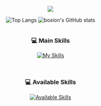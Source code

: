 <div style="display: flex; flex-direction: column; align-items: center;">

<div align="center">
<a href="https://hits.seeyoufarm.com"><img src="https://hits.seeyoufarm.com/api/count/incr/badge.svg?url=https%3A%2F%2Fgithub.com%2Fboxion&count_bg=%2379C83D&title_bg=%2369655C&icon=iconify.svg&icon_color=%2377FF9F&title=GITHUB&edge_flat=false"/></a>

![Top Langs](https://github-readme-stats.vercel.app/api/top-langs/?username=boxion&layout=compact&theme=dark)
![boxion's GitHub stats](https://github-readme-stats.vercel.app/api?username=boxion&show_icons=true&theme=radical)

</div>

<div align="center">

### 💻 Main Skills

[![My Skills](https://skillicons.dev/icons?i=github,js,css,html,react,figma,vscode&theme=dark)](https://skillicons.dev)

<br>

### 💻 Available Skills

[![Available Skills](https://skillicons.dev/icons?i=androidstudio,c,eclipse,firebase,idea,java,kotlin,mysql,netlify,notion,spring,swift&theme=dark)](https://skillicons.dev)

</div>



  <!-- 주석입니다
  <p><strong>📌Main</strong></p>
    <div>
        <img src="https://img.shields.io/badge/React-20232A?style=for-the-badge&logo=react&logoColor=white">
        <img src="https://img.shields.io/badge/Java-007396?style=for-the-badge&logo=Java&logoColor=white">
        <img src="https://img.shields.io/badge/html5-E34F26?style=for-the-badge&logo=html5&logoColor=white">  
        <img src="https://img.shields.io/badge/css-1572B6?style=for-the-badge&logo=css3&logoColor=white">
        <img src="https://img.shields.io/badge/javascript-F7DF1E?style=for-the-badge&logo=javascript&logoColor=white">
    </div>
    <br>
    <p><strong>📌Used at Least Once</strong></p>
    <div>
        <img src="https://img.shields.io/badge/firebase-FFCA28?style=for-the-badge&logo=firebase&logoColor=white">
        <img src="https://img.shields.io/badge/mysql-4479A1?style=for-the-badge&logo=mysql&logoColor=white">
        <br>
        <img src="https://img.shields.io/badge/GitHub-100000?style=for-the-badge&logo=github&logoColor=white">
        <img src="https://img.shields.io/badge/Eclipse-2C2255?style=for-the-badge&logo=Eclipse%20IDE&logoColor=white">
        <img src="https://img.shields.io/badge/IntelliJ_IDEA-000000.svg?style=for-the-badge&logo=intellij-idea&logoColor=white">
        <img src="https://img.shields.io/badge/Node.js-43853D?style=for-the-badge&logo=node.js&logoColor=white">
        <br>
        <img src="https://img.shields.io/badge/Visual_Studio_Code-0078D4?style=for-the-badge&logo=visual%20studio%20code&logoColor=white">
        <img src="https://img.shields.io/badge/Visual_Studio-5C2D91?style=for-the-badge&logo=visual%20studio&logoColor=white">
        <img src="https://img.shields.io/badge/C-00599C?style=for-the-badge&logo=c&logoColor=white">
        <img src="https://img.shields.io/badge/C%2B%2B-00599C?style=for-the-badge&logo=c%2B%2B&logoColor=white">
        <br>
        <img src="https://img.shields.io/badge/linux-FCC624?style=for-the-badge&logo=linux&logoColor=white">
        <img src="https://img.shields.io/badge/apache tomcat-F8DC75?style=for-the-badge&logo=apachetomcat&logoColor=white">
        <img src="https://img.shields.io/badge/Powershell-2CA5E0?style=for-the-badge&logo=powershell&logoColor=white">
        <br>
        <img src="https://img.shields.io/badge/Andoid Studio-3DDC84?style=for-the-badge&logo=android studio&logoColor=white">
        <img src="https://img.shields.io/badge/python-3776AB?style=for-the-badge&logo=python&logoColor=white"> 
        <img src="https://img.shields.io/badge/Kotlin-7F52FF?style=for-the-badge&logo=kotlin&logoColor=white">
        <img src="https://img.shields.io/badge/OpenCV-5C3EE8?style=for-the-badge&logo=opencv&logoColor=white">
</div><br> -->
</div>
